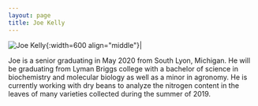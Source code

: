 ```yaml
---
layout: page
title: Joe Kelly
---
```


![Joe Kelly](/images/People_Images/josephkelly.jpg){:width=600 align="middle"}|

Joe is a senior graduating in May 2020 from South Lyon, Michigan. He will be graduating  from Lyman Briggs college with a bachelor of science in biochemistry and molecular biology as well as a minor in agronomy. He is currently working with dry beans to analyze the nitrogen content in the leaves of many varieties collected during the summer of 2019.



